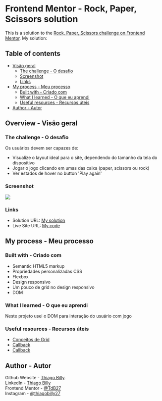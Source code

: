 # Frontend Mentor - Rock, Paper, Scissors solution

This is a solution to the [Rock, Paper, Scissors challenge on Frontend Mentor](https://www.frontendmentor.io/challenges/rock-paper-scissors-game-pTgwgvgH).
My solution: 

## Table of contents

- [Visão geral](#overview)
  - [The challenge - O desafio](#the-challenge)
  - [Screenshot](#screenshot)
  - [Links](#links)
- [My process - Meu processo](#my-process)
  - [Built with - Criado com](#built-with)
  - [What I learned - O que eu aprendi](#what-i-learned)
  - [Useful resources - Recursos úteis](#useful-resources)
- [Author - Autor](#author)

## Overview - Visão geral

### The challenge - O desafio

Os usuários devem ser capazes de:

- Visualize o layout ideal para o site, dependendo do tamanho da tela do dispositivo
- Jogar o jogo clicando em umas das caixa (paper, scissors ou rock)
- Ver estados de hover no button 'Play again'

### Screenshot

![](./screenshot.jpg)


### Links

- Solution URL: [My solution](https://your-solution-url.com)
- Live Site URL: [My code](https://github.com/TdB27/rock-paper-scissors)

## My process - Meu processo

### Built with - Criado com

- Semantic HTML5 markup
- Propriedades personalizadas CSS
- Flexbox
- Design responsivo
- Um pouco de grid no design responsivo
- DOM

### What I learned - O que eu aprendi

Neste projeto usei o DOM para interação do usuário com jogo

### Useful resources - Recursos úteis

- [Conceitos de Grid](https://developer.mozilla.org/pt-BR/docs/Web/CSS/grid)
- [Callback](https://developer.mozilla.org/pt-BR/docs/Glossary/Callback_function)
- [Callback](https://developer.mozilla.org/pt-BR/docs/Glossary/Callback_function)

## Author - Autor

Github Website - [Thiago Billy](https://github.com/TdB27).
<br />
LinkedIn - [Thiago Billy](https://www.linkedin.com/in/thiago-billy-367940213)
<br />
Frontend Mentor - [@TdB27](https://www.frontendmentor.io/profile/TdB27)
<br />
Instagram - [@thiagobilly27](https://www.instagram.com/thiagobilly27/)